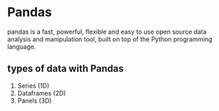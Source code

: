 # Pandas
pandas is a fast, powerful, flexible and easy to use open source data analysis and manipulation tool,
built on top of the Python programming language.

## types of data with Pandas
1. Series (1D)
2. Dataframes (2D)
3. Panels (3D)